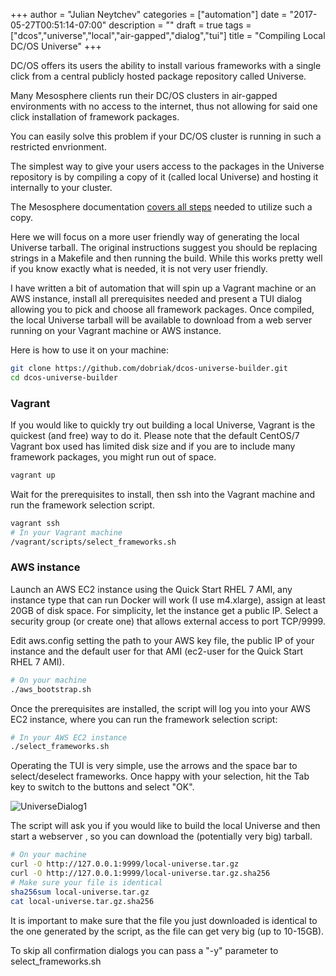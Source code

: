 +++
author = "Julian Neytchev"
categories = ["automation"]
date = "2017-05-27T00:51:14-07:00"
description = ""
draft = true
tags = ["dcos","universe","local","air-gapped","dialog","tui"]
title = "Compiling Local DC/OS Universe"
+++

DC/OS offers its users the ability to install various frameworks with a single click from a central publicly hosted package repository called Universe.

Many Mesosphere clients run their DC/OS clusters in air-gapped environments with no access to the internet, thus not allowing for said one click installation of framework packages.

You can easily solve this problem if your DC/OS cluster is running in such a restricted envrionment.

<!--more-->

The simplest way to give your users access to the packages in the Universe repository is by compiling a copy of it (called local Universe) and hosting it internally to your cluster.

The Mesosphere documentation [covers all steps](https://docs.mesosphere.com/1.9/administering-clusters/deploying-a-local-dcos-universe/ "steps to utilze local Universe") needed to utilize such a copy.

Here we will focus on a more user friendly way of generating the local Universe tarball. The original instructions suggest you should be replacing strings in a Makefile and then running the build. While this works pretty well if you know exactly what is needed, it is not very user friendly.

I have written a bit of automation that will spin up a Vagrant machine or an AWS instance, install all prerequisites needed and present a TUI dialog allowing you to pick and choose all framework packages. Once compiled, the local Universe tarball will be available to download from a web server running on your Vagrant machine or AWS instance.

Here is how to use it on your machine:

``` bash
git clone https://github.com/dobriak/dcos-universe-builder.git
cd dcos-universe-builder
```

### Vagrant

If you would like to quickly try out building a local Universe, Vagrant is the quickest (and free) way to do it. Please note that the default CentOS/7 Vagrant box used has limited disk size and if you are to include many framework packages, you might run out of space.

``` bash
vagrant up
```

Wait for the prerequisites to install, then ssh into the Vagrant machine and run the framework selection script.

``` bash
vagrant ssh
# In your Vagrant machine
/vagrant/scripts/select_frameworks.sh
```

### AWS instance

Launch an AWS EC2 instance using the Quick Start RHEL 7 AMI, any instance type that can run Docker will work (I use m4.xlarge), assign at least 20GB of disk space. For simplicity, let the instance get a public IP. Select a security group (or create one) that allows external access to  port TCP/9999.

Edit aws.config setting the path to your AWS key file, the public IP of your instance and the default user for that AMI (ec2-user for the Quick Start RHEL 7 AMI).

``` bash
# On your machine
./aws_bootstrap.sh
```
Once the prerequisites are installed, the script will log you into your AWS EC2 instance, where you can run the framework selection script:

``` bash
# In your AWS EC2 instance
./select_frameworks.sh
```

Operating the TUI is very simple, use the arrows and the space bar to select/deselect frameworks. Once happy with your selection, hit the Tab key to switch to the buttons and select "OK". 

![UniverseDialog1](/images/universe-dialog1a.png)

The script will ask you if you would like to build the local Universe and then start a webserver , so you can download the (potentially very big) tarball. 

``` bash
# On your machine
curl -O http://127.0.0.1:9999/local-universe.tar.gz
curl -O http://127.0.0.1:9999/local-universe.tar.gz.sha256
# Make sure your file is identical
sha256sum local-universe.tar.gz
cat local-universe.tar.gz.sha256
```
It is important to make sure that the file you just downloaded is identical to the one generated by the script, as the file can get very big (up to 10-15GB).

To skip all confirmation dialogs you can pass a "-y" parameter to select_frameworks.sh









